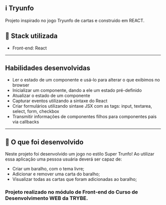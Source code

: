 ## :information_source: Tryunfo

Projeto inspirado no jogo Tryunfo de cartas e construido em REACT.


## :rocket: Stack utilizada

* Front-end: React

---

## Habilidades desenvolvidas

* Ler o estado de um componente e usá-lo para alterar o que exibimos no browser
* Inicializar um componente, dando a ele um estado pré-definido
* Atualizar o estado de um componente
* Capturar eventos utilizando a sintaxe do React
* Criar formulários utilizando sintaxe JSX com as tags: input, textarea, select, form, checkbox
* Transmitir informações de componentes filhos para componentes pais via callbacks

---

## :link: O que foi desenvolvido

Neste projeto foi desenvolvido um jogo no estilo Super Trunfo! Ao utilizar essa aplicação uma pessoa usuária deverá ser capaz de:

* Criar um baralho, com o tema livre;
* Adicionar e remover uma carta do baralho;
* Visualizar todas as cartas que foram adicionadas ao baralho;


### Projeto realizado no módulo de Front-end do Curso de Desenvolvimento WEB da TRYBE.